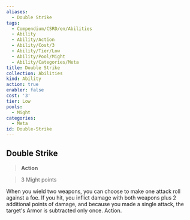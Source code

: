 ```yaml
---
aliases:
  - Double Strike
tags:
  - Compendium/CSRD/en/Abilities
  - Ability
  - Ability/Action
  - Ability/Cost/3
  - Ability/Tier/Low
  - Ability/Pool/Might
  - Ability/Categories/Meta
title: Double Strike
collection: Abilities
kind: Ability
action: true
enabler: false
cost: '3'
tier: Low
pools:
  - Might
categories:
  - Meta
id: Double-Strike
---
```

## Double Strike    
>**Action**    
>3 Might points  
    
When you wield two weapons, you can choose to make one attack roll against a foe. If you hit, you inflict damage with both weapons plus 2 additional points of damage, and because you made a single attack, the target's Armor is subtracted only once. Action.

